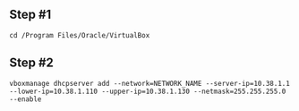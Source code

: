 ## Step #1

```
cd /Program Files/Oracle/VirtualBox
```

## Step #2

```
vboxmanage dhcpserver add --network=NETWORK_NAME --server-ip=10.38.1.1 --lower-ip=10.38.1.110 --upper-ip=10.38.1.130 --netmask=255.255.255.0 --enable
```
